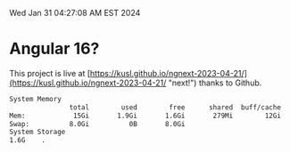 Wed Jan 31 04:27:08 AM EST 2024

# Angular 16?


This project is live at [https://kusl.github.io/ngnext-2023-04-21/](https://kusl.github.io/ngnext-2023-04-21/ "next!") thanks to Github.

```bash
System Memory
               total        used        free      shared  buff/cache   available
Mem:            15Gi       1.9Gi       1.6Gi       279Mi        12Gi        13Gi
Swap:          8.0Gi          0B       8.0Gi
System Storage
1.6G	.
```
